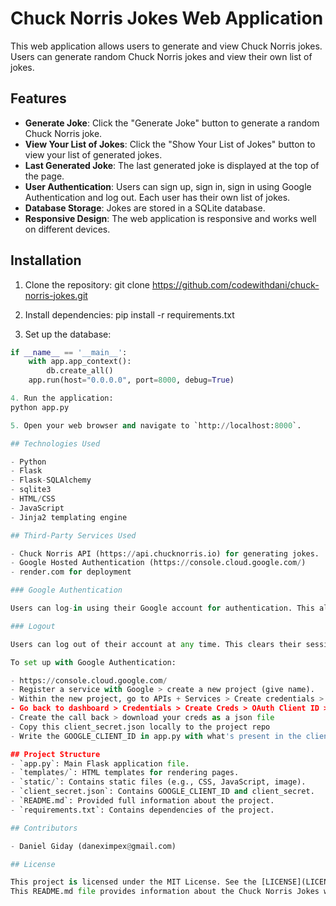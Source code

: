 # Chuck Norris Jokes Web Application

This web application allows users to generate and view Chuck Norris jokes. Users can generate random Chuck Norris jokes and view their own list of jokes.

## Features

- **Generate Joke**: Click the "Generate Joke" button to generate a random Chuck Norris joke.
- **View Your List of Jokes**: Click the "Show Your List of Jokes" button to view your list of generated jokes.
- **Last Generated Joke**: The last generated joke is displayed at the top of the page.
- **User Authentication**: Users can sign up, sign in, sign in using Google Authentication and log out. Each user has their own list of jokes.
- **Database Storage**: Jokes are stored in a SQLite database.
- **Responsive Design**: The web application is responsive and works well on different devices.

## Installation

1. Clone the repository:
git clone https://github.com/codewithdani/chuck-norris-jokes.git

2. Install dependencies:
pip install -r requirements.txt

3. Set up the database:

```python
if __name__ == '__main__':
    with app.app_context():
        db.create_all()
    app.run(host="0.0.0.0", port=8000, debug=True)

4. Run the application:
python app.py

5. Open your web browser and navigate to `http://localhost:8000`.

## Technologies Used

- Python
- Flask
- Flask-SQLAlchemy
- sqlite3
- HTML/CSS
- JavaScript
- Jinja2 templating engine

## Third-Party Services Used

- Chuck Norris API (https://api.chucknorris.io) for generating jokes.
- Google Hosted Authentication (https://console.cloud.google.com/)
- render.com for deployment

### Google Authentication

Users can log-in using their Google account for authentication. This allows for a seamless sign-in experience without the need to create an additional account.

### Logout

Users can log out of their account at any time. This clears their session and logs them out of the application.

To set up with Google Authentication:

- https://console.cloud.google.com/
- Register a service with Google > create a new project (give name).
- Within the new project, go to APIs + Services > Create credentials > Configure Consent Screen > External Users > name the project again (same name) > enter user support email > leave defaults > create test users if you'd like
- Go back to dashboard > Credentials > Create Creds > OAuth Client ID > web app > define your redirect url of your web app (http://localhost:8000/callback)
- Create the call back > download your creds as a json file
- Copy this client_secret.json locally to the project repo
- Write the GOOGLE_CLIENT_ID in app.py with what's present in the client_secret.json you got from Google.

## Project Structure
- `app.py`: Main Flask application file.
- `templates/`: HTML templates for rendering pages.
- `static/`: Contains static files (e.g., CSS, JavaScript, image).
- `client_secret.json`: Contains GOOGLE_CLIENT_ID and client_secret.
- `README.md`: Provided full information about the project.
- `requirements.txt`: Contains dependencies of the project.

## Contributors

- Daniel Giday (daneximpex@gmail.com)

## License

This project is licensed under the MIT License. See the [LICENSE](LICENSE) file for details.
This README.md file provides information about the Chuck Norris Jokes web application, including features, installation instructions, technologies used, project structure, contributors, Google Authentication, and license details. Adjust the content as needed for your specific project.
